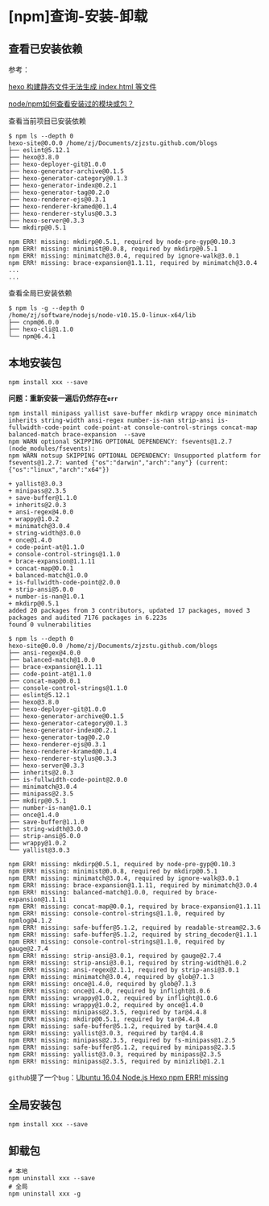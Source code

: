 
# [npm]查询-安装-卸载

## 查看已安装依赖

参考：

[hexo 构建静态文件无法生成 index.html 等文件](https://blog.csdn.net/huihut/article/details/73196343)

[node/npm如何查看安装过的模块或包？](https://jingyan.baidu.com/article/9989c746e7f9e9f648ecfe2f.html)

查看当前项目已安装依赖

    $ npm ls --depth 0
    hexo-site@0.0.0 /home/zj/Documents/zjzstu.github.com/blogs
    ├── eslint@5.12.1
    ├── hexo@3.8.0
    ├── hexo-deployer-git@1.0.0
    ├── hexo-generator-archive@0.1.5
    ├── hexo-generator-category@0.1.3
    ├── hexo-generator-index@0.2.1
    ├── hexo-generator-tag@0.2.0
    ├── hexo-renderer-ejs@0.3.1
    ├── hexo-renderer-kramed@0.1.4
    ├── hexo-renderer-stylus@0.3.3
    ├── hexo-server@0.3.3
    └── mkdirp@0.5.1

    npm ERR! missing: mkdirp@0.5.1, required by node-pre-gyp@0.10.3
    npm ERR! missing: minimist@0.0.8, required by mkdirp@0.5.1
    npm ERR! missing: minimatch@3.0.4, required by ignore-walk@3.0.1
    npm ERR! missing: brace-expansion@1.1.11, required by minimatch@3.0.4
    ...
    ...

查看全局已安装依赖

    $ npm ls -g --depth 0
    /home/zj/software/nodejs/node-v10.15.0-linux-x64/lib
    ├── cnpm@6.0.0
    ├── hexo-cli@1.1.0
    └── npm@6.4.1

## 本地安装包

    npm install xxx --save

**问题：重新安装一遍后仍然存在`err`**

    npm install minipass yallist save-buffer mkdirp wrappy once minimatch inherits string-width ansi-regex number-is-nan strip-ansi is-fullwidth-code-point code-point-at console-control-strings concat-map balanced-match brace-expansion  --save
    npm WARN optional SKIPPING OPTIONAL DEPENDENCY: fsevents@1.2.7 (node_modules/fsevents):
    npm WARN notsup SKIPPING OPTIONAL DEPENDENCY: Unsupported platform for fsevents@1.2.7: wanted {"os":"darwin","arch":"any"} (current: {"os":"linux","arch":"x64"})

    + yallist@3.0.3
    + minipass@2.3.5
    + save-buffer@1.1.0
    + inherits@2.0.3
    + ansi-regex@4.0.0
    + wrappy@1.0.2
    + minimatch@3.0.4
    + string-width@3.0.0
    + once@1.4.0
    + code-point-at@1.1.0
    + console-control-strings@1.1.0
    + brace-expansion@1.1.11
    + concat-map@0.0.1
    + balanced-match@1.0.0
    + is-fullwidth-code-point@2.0.0
    + strip-ansi@5.0.0
    + number-is-nan@1.0.1
    + mkdirp@0.5.1
    added 20 packages from 3 contributors, updated 17 packages, moved 3 packages and audited 7176 packages in 6.223s
    found 0 vulnerabilities

    $ npm ls --depth 0
    hexo-site@0.0.0 /home/zj/Documents/zjzstu.github.com/blogs
    ├── ansi-regex@4.0.0
    ├── balanced-match@1.0.0
    ├── brace-expansion@1.1.11
    ├── code-point-at@1.1.0
    ├── concat-map@0.0.1
    ├── console-control-strings@1.1.0
    ├── eslint@5.12.1
    ├── hexo@3.8.0
    ├── hexo-deployer-git@1.0.0
    ├── hexo-generator-archive@0.1.5
    ├── hexo-generator-category@0.1.3
    ├── hexo-generator-index@0.2.1
    ├── hexo-generator-tag@0.2.0
    ├── hexo-renderer-ejs@0.3.1
    ├── hexo-renderer-kramed@0.1.4
    ├── hexo-renderer-stylus@0.3.3
    ├── hexo-server@0.3.3
    ├── inherits@2.0.3
    ├── is-fullwidth-code-point@2.0.0
    ├── minimatch@3.0.4
    ├── minipass@2.3.5
    ├── mkdirp@0.5.1
    ├── number-is-nan@1.0.1
    ├── once@1.4.0
    ├── save-buffer@1.1.0
    ├── string-width@3.0.0
    ├── strip-ansi@5.0.0
    ├── wrappy@1.0.2
    └── yallist@3.0.3

    npm ERR! missing: mkdirp@0.5.1, required by node-pre-gyp@0.10.3
    npm ERR! missing: minimist@0.0.8, required by mkdirp@0.5.1
    npm ERR! missing: minimatch@3.0.4, required by ignore-walk@3.0.1
    npm ERR! missing: brace-expansion@1.1.11, required by minimatch@3.0.4
    npm ERR! missing: balanced-match@1.0.0, required by brace-expansion@1.1.11
    npm ERR! missing: concat-map@0.0.1, required by brace-expansion@1.1.11
    npm ERR! missing: console-control-strings@1.1.0, required by npmlog@4.1.2
    npm ERR! missing: safe-buffer@5.1.2, required by readable-stream@2.3.6
    npm ERR! missing: safe-buffer@5.1.2, required by string_decoder@1.1.1
    npm ERR! missing: console-control-strings@1.1.0, required by gauge@2.7.4
    npm ERR! missing: strip-ansi@3.0.1, required by gauge@2.7.4
    npm ERR! missing: strip-ansi@3.0.1, required by string-width@1.0.2
    npm ERR! missing: ansi-regex@2.1.1, required by strip-ansi@3.0.1
    npm ERR! missing: minimatch@3.0.4, required by glob@7.1.3
    npm ERR! missing: once@1.4.0, required by glob@7.1.3
    npm ERR! missing: once@1.4.0, required by inflight@1.0.6
    npm ERR! missing: wrappy@1.0.2, required by inflight@1.0.6
    npm ERR! missing: wrappy@1.0.2, required by once@1.4.0
    npm ERR! missing: minipass@2.3.5, required by tar@4.4.8
    npm ERR! missing: mkdirp@0.5.1, required by tar@4.4.8
    npm ERR! missing: safe-buffer@5.1.2, required by tar@4.4.8
    npm ERR! missing: yallist@3.0.3, required by tar@4.4.8
    npm ERR! missing: minipass@2.3.5, required by fs-minipass@1.2.5
    npm ERR! missing: safe-buffer@5.1.2, required by minipass@2.3.5
    npm ERR! missing: yallist@3.0.3, required by minipass@2.3.5
    npm ERR! missing: minipass@2.3.5, required by minizlib@1.2.1

`github`提了一个`bug`：[Ubuntu 16.04 Node.js Hexo npm ERR! missing](https://github.com/nodejs/node/issues/25631)

## 全局安装包

    npm install xxx --save

## 卸载包

    # 本地
    npm uninstall xxx --save
    # 全局
    npm uninstall xxx -g
